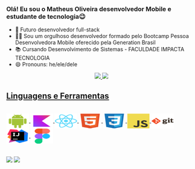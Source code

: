 ### Olá! Eu sou o Matheus Oliveira desenvolvedor Mobile e estudante de tecnologia😉

- 🔭 Futuro desenvolvedor full-stack
- 👨‍💻 Sou um orgulhoso desenvolvedor formado pelo Bootcamp Pessoa Desenvolvedora Mobile oferecido pela Generation Brasil
- 📚 Cursando Desenvolvimento de Sistemas - FACULDADE IMPACTA TECNOLOGIA
- 😄 Pronouns: he/ele/dele

<div align="center">
  <a href="https://github.com/Theus021">
  <img height="180em" src="https://github-readme-stats.vercel.app/api?username=Theus021&show_icons=true&theme=dracula&include_all_commits=true&count_private=true"/>
  <img height="180em" src="https://github-readme-stats.vercel.app/api/top-langs/?username=Theus021&layout=compact&langs_count=7&theme=dracula"/>
</div>

## Linguagens e Ferramentas

<div style="display: inline_block"><br>
     <img align="center" alt="Matheus-Android" title ="Android" height="40" width="60" src="https://github.com/devicons/devicon/blob/master/icons/android/android-original.svg">
      <img align="center" alt="Matheus-Kotlin" title ="Kotlin" height="40" width="60" src="https://github.com/devicons/devicon/blob/master/icons/kotlin/kotlin-original.svg">
      <img align="center" alt="Matheus-React-native" title ="React-native" height="40" width="60" src="https://github.com/devicons/devicon/blob/master/icons/react/react-original.svg">
  <img align="center" alt="Matheus-HTML"  title ="HTML" height="40" width="60" src="https://raw.githubusercontent.com/devicons/devicon/master/icons/html5/html5-original.svg">
      <img align="center" alt="Matheus-CSS" title ="CSS" height="40" width="60" src="https://raw.githubusercontent.com/devicons/devicon/master/icons/css3/css3-original.svg">
      <img align="center" alt="Matheus-JS" title ="JavaScript" height="40" width="60" src="https://github.com/devicons/devicon/blob/master/icons/javascript/javascript-original.svg">
      <img align="center" alt="Matheus-GIT" title ="GIT" height="40" width="60" src="https://github.com/devicons/devicon/blob/master/icons/git/git-original-wordmark.svg">
      <img align="center" alt="Matheus-Intellij" title ="Intellij" height="40" width="60" src="https://github.com/devicons/devicon/blob/master/icons/intellij/intellij-original.svg">
   <img align="center" alt="Matheus-Figma" title ="Figma" height="40" width="60" src="https://github.com/devicons/devicon/blob/master/icons/figma/figma-original.svg">
</div><br>

<div><br>
      <a href ="mailto:contatomatheusoliver2109@hotmail.com"><img src="https://img.shields.io/badge/-Gmail-%23333?style=for-the-badge&logo=gmail&logoColor=white" target="_blank"></a>
      <a href="https://www.linkedin.com/in/matheusoliver021/" target="_blank"><img src="https://img.shields.io/badge/-LinkedIn-%230077B5?style=for-the-badge&logo=linkedin&logoColor=white" target="_blank"></a> 
</div>
   
   
